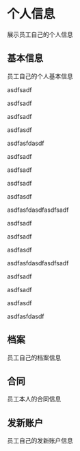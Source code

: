 # 个人信息

展示员工自己的个人信息

## 基本信息

员工自己的个人基本信息

asdfsadf

asdfsadf

asdfsadf

asdfasdf

asdfasfdasdf

asdfsadf

asdfsadf

asdfsadf

asdfasdf

asdfasfdasdfasdfsadf

asdfsadf

asdfsadf

asdfasdf

asdfasfdasdfasdfsadf

asdfsadf

asdfsadf

asdfasdf

asdfasfdasdf

## 档案

员工自己的档案信息

## 合同

员工本人的合同信息

## 发新账户

员工自己的发新账户信息



